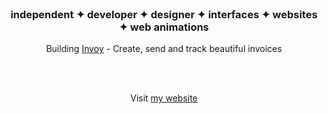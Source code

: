 <br>

<h3 align="center">independent ✦ developer ✦ designer  ✦ interfaces ✦ websites ✦ web animations</h3>

<p align="center"> Building <a href="https://invoy.work/">Invoy</a> - Create, send and track beautiful invoices </p>

<br>
<br>

<p align="center"> Visit <a href="https://nirnejak.com">my website</a> </p>
